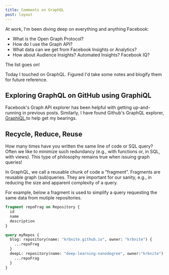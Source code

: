 ```yaml
---
title: Comments on GraphQL
post: layout
---
```


At work, I'm been diving deep on everything and anything Facebook:
* What is the Open Graph Protocol?
* How do I use the Graph API?
* What data can we get from Facebook Insights or Analytics? 
* How about Audience Insights? Automated Insights? Facebook IQ?

The list goes on!

Today I touched on GraphQL.  Figured I'd take some notes and blogify them for future reference.

## Exploring GraphQL on GitHub using GraphiQL
Facebook's Graph API explorer has been helpful with getting up-and-running in previous posts.  Similarly,
I have found Github's GraphQL explorer, [GraphiQL](https://developer.github.com/v4/explorer/),to help get my bearings.

## Recycle, Reduce, Reuse
How many times have you written the same line of code or SQL query?  Often we like to minimize
such redundancy (e.g., with functions or, in SQL, with views). This type of philosophy remains true 
when issuing graph queries! 

In GraphQL, we call a reusable chunk of code a "fragment".  Fragments are reusable graph (sub)queries.  They are important 
for our sanity, e.g., in reducing the size and apparent complexity of a query.

For example, below a fragment is used to simplify a query requesting the same data from mutiple repositories.

```graphql
fragment repoFrag on Repository {
  id
  name
  description
}

query myRepos { 
  blog: repository(name: "krbnite.github.io", owner: "krbnite") {
    ...repoFrag
  }  
  deepL: repository(name: "deep-learning-nanodegree", owner:"krbnite") {
    ...repoFrag
  }
}
```

